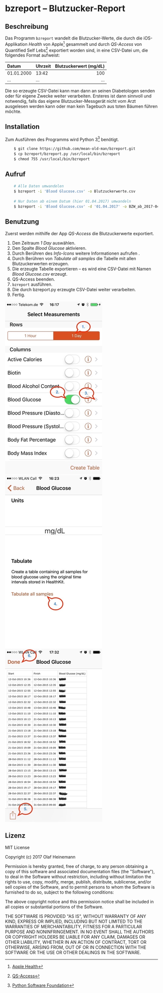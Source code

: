 # bzreport – Blutzucker-Report

## Beschreibung
Das Programm `bzreport` wandelt die Blutzucker-Werte, die durch die iOS-Applikation _Health_ von Apple[^1] gesammelt und durch _QS-Access_ von Quantified Self Lebs[^2] exportiert worden sind, in eine CSV-Datei um, die folgendes Format aufweist:

|Datum     |Uhrzeit|Blutzuckerwert (mg/dL)|
|:---------|:------|---------------------:|
|01.01.2000|13:42  | 100                  |
| …        | …     | …                    |

Die so erzeugte CSV-Datei kann man dann an seinen Diabetologen senden oder für eigene Zwecke weiter verarbeiten. Ersteres ist dann sinnvoll und notwendig, falls das eigene Blutzucker-Messgerät nicht vom Arzt ausgelesen werden kann oder man kein Tagebuch aus toten Bäumen führen möchte.


## Installation
Zum Ausführen des Programms wird Python 3[^3] benötigt.
```bash
    $ git clone https://github.com/mean-old-man/bzreport.git
    $ cp bzreport/bzreport.py /usr/local/bin/bzreport
    $ chmod 755 /usr/local/bin/bzreport
```


## Aufruf

```bash
    # Alle Daten umwandelen
    $ bzreport -i 'Blood Glucose.csv' -o Blutzuckerwerte.csv

    # Nur Daten ab einem Datum (hier 01.04.2017) umwandeln
    $ bzreport -i 'Blood Glucose.csv' -d '01.04.2017' -o BZW_ab_2017-04-01.csv
```


## Benutzung
Zuerst werden mithilfe der App _QS-Access_ die Blutzuckerwerte exportiert.

1. Den Zeitraum _1 Day_ auswählen.
2. Den Spalte _Blood Glucose_ aktivieren.
3. Durch Berühren des _Info-Icons_ weitere Informationen aufrufen .
4. Durch Berühren von _Tabulate all samples_ die Tabelle mit allen Blutzuckerwerten erzeugen.
5. Die erzeugte Tabelle exportieren – es wird eine CSV-Datei mit Namen _Blood Glucose.csv_ erzeugt.
6. QS-Access beenden.
7. `bzreport` ausführen.
8. Die durch bzreport.py erzeugte CSV-Datei weiter verarbeiten.
9. Fertig.

<!-- Screenshot 1 (Zeigt die Schritte #1 bis #3.) -->
<!-- Screenshot 2 (Zeigt den Schritt #4.) -->
<!-- Screenshot 1 (Zeigt die Schritte #5 und #6.) -->
![Export: Schritte 1 bis 3](qsaccess_step1.jpg) ![Export: Schritte 1 bis 3](qsaccess_step2.jpg) ![Export: Schritte 1 bis 3](qsaccess_step3.jpg)


## Lizenz

MIT License

Copyright (c) 2017 Olaf Heinemann

Permission is hereby granted, free of charge, to any person obtaining a copy
of this software and associated documentation files (the "Software"), to deal
in the Software without restriction, including without limitation the rights
to use, copy, modify, merge, publish, distribute, sublicense, and/or sell
copies of the Software, and to permit persons to whom the Software is
furnished to do so, subject to the following conditions:

The above copyright notice and this permission notice shall be included in all
copies or substantial portions of the Software.

THE SOFTWARE IS PROVIDED "AS IS", WITHOUT WARRANTY OF ANY KIND, EXPRESS OR
IMPLIED, INCLUDING BUT NOT LIMITED TO THE WARRANTIES OF MERCHANTABILITY,
FITNESS FOR A PARTICULAR PURPOSE AND NONINFRINGEMENT. IN NO EVENT SHALL THE
AUTHORS OR COPYRIGHT HOLDERS BE LIABLE FOR ANY CLAIM, DAMAGES OR OTHER
LIABILITY, WHETHER IN AN ACTION OF CONTRACT, TORT OR OTHERWISE, ARISING FROM,
OUT OF OR IN CONNECTION WITH THE SOFTWARE OR THE USE OR OTHER DEALINGS IN THE
SOFTWARE.


[^1]:	[Apple Health](https://www.apple.com/de/ios/health/)
[^2]:	[QS-Access](https://itunes.apple.com/de/app/qs-access/id920297614?mt=8)
[^3]:   [Python Software Foundation](https://www.python.org)
